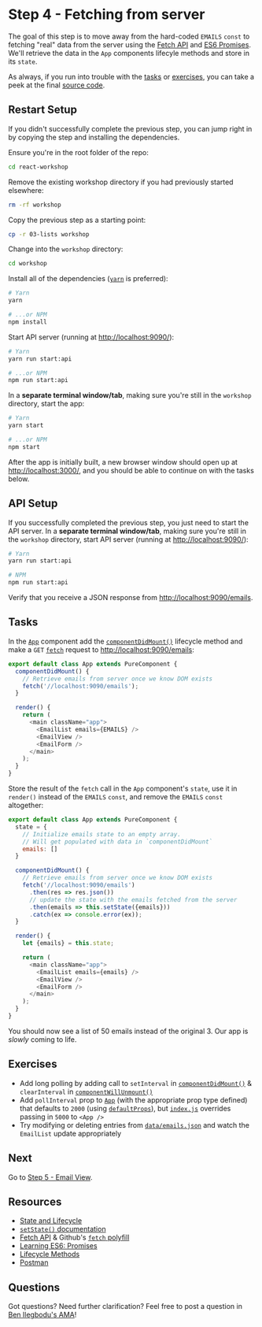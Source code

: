 # Step 4 - Fetching from server

The goal of this step is to move away from the hard-coded `EMAILS` `const` to fetching "real" data from the server using the [Fetch API](https://developer.mozilla.org/en-US/docs/Web/API/Fetch_API) and [ES6 Promises](http://www.benmvp.com/learning-es6-promises/). We'll retrieve the data in the `App` components lifecyle methods and store in its `state`.

As always, if you run into trouble with the [tasks](#tasks) or [exercises](#exercises), you can take a peek at the final [source code](src/).

## Restart Setup

If you didn't successfully complete the previous step, you can jump right in by copying the step and installing the dependencies.

Ensure you're in the root folder of the repo:

```sh
cd react-workshop
```

Remove the existing workshop directory if you had previously started elsewhere:

```sh
rm -rf workshop
```

Copy the previous step as a starting point:

```sh
cp -r 03-lists workshop
```

Change into the `workshop` directory:

```sh
cd workshop
```

Install all of the dependencies ([`yarn`](https://yarnpkg.com/en/) is preferred):

```sh
# Yarn
yarn

# ...or NPM
npm install
```

Start API server (running at [http://localhost:9090/](http://localhost:9090/)):

```sh
# Yarn
yarn run start:api

# ...or NPM
npm run start:api
```

In a **separate terminal window/tab**, making sure you're still in the `workshop` directory, start the app:

```sh
# Yarn
yarn start

# ...or NPM
npm start
```

After the app is initially built, a new browser window should open up at [http://localhost:3000/](http://localhost:3000/), and you should be able to continue on with the tasks below.

## API Setup

If you successfully completed the previous step, you just need to start the API server. In a **separate terminal window/tab**, making sure you're still in the `workshop` directory, start API server (running at [http://localhost:9090/](http://localhost:9090/)):

```sh
# Yarn
yarn run start:api

# NPM
npm run start:api
```

Verify that you receive a JSON response from [http://localhost:9090/emails](http://localhost:9090/emails).

## Tasks

In the [`App`](src/App.js) component add the [`componentDidMount()`](https://facebook.github.io/react/docs/react-component.html#componentdidmount) lifecycle method and make a `GET` [`fetch`](https://developer.mozilla.org/en-US/docs/Web/API/Fetch_API) request to [http://localhost:9090/emails](http://localhost:9090/emails):

```js
export default class App extends PureComponent {
  componentDidMount() {
    // Retrieve emails from server once we know DOM exists
    fetch('//localhost:9090/emails');
  }

  render() {
    return (
      <main className="app">
        <EmailList emails={EMAILS} />
        <EmailView />
        <EmailForm />
      </main>
    );
  }
}
```

Store the result of the `fetch` call in the `App` component's `state`, use it in `render()` instead of the `EMAILS` `const`, and remove the `EMAILS` `const` altogether:

```js
export default class App extends PureComponent {
  state = {
    // Initialize emails state to an empty array.
    // Will get populated with data in `componentDidMount`
    emails: []
  }

  componentDidMount() {
    // Retrieve emails from server once we know DOM exists
    fetch('//localhost:9090/emails')
      .then(res => res.json())
      // update the state with the emails fetched from the server
      .then(emails => this.setState({emails}))
      .catch(ex => console.error(ex));
  }

  render() {
    let {emails} = this.state;

    return (
      <main className="app">
        <EmailList emails={emails} />
        <EmailView />
        <EmailForm />
      </main>
    );
  }
}
```

You should now see a list of 50 emails instead of the original 3. Our app is _slowly_ coming to life.

## Exercises

- Add long polling by adding call to `setInterval` in [`componentDidMount()`](https://facebook.github.io/react/docs/react-component.html#componentdidmount) & `clearInterval` in [`componentWillUnmount()`](https://facebook.github.io/react/docs/react-component.html#componentwillmount)
- Add `pollInterval` prop to [`App`](src/App.js) (with the appropriate prop type defined) that defaults to `2000` (using [`defaultProps`](https://facebook.github.io/react/docs/react-component.html#defaultprops)), but [`index.js`](src/index.js) overrides passing in `5000` to `<App />`
- Try modifying or deleting entries from [`data/emails.json`](data/emails.json) and watch the `EmailList` update appropriately

## Next

Go to [Step 5 - Email View](../05-email-view/).

## Resources

- [State and Lifecycle](https://facebook.github.io/react/docs/state-and-lifecycle.html)
- [`setState()` documentation](https://facebook.github.io/react/docs/react-component.html#setstate)
- [Fetch API](https://developer.mozilla.org/en-US/docs/Web/API/Fetch_API) & Github's [`fetch` polyfill](https://github.com/github/fetch)
- [Learning ES6: Promises](http://www.benmvp.com/learning-es6-promises/)
- [Lifecycle Methods](https://facebook.github.io/react/docs/react-component.html#the-component-lifecycle)
- [Postman](https://www.getpostman.com/)

## Questions

Got questions? Need further clarification? Feel free to post a question in [Ben Ilegbodu's AMA](http://www.benmvp.com/ama/)!
